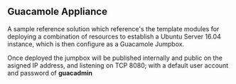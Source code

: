## Guacamole Appliance

A sample reference solution which reference's the template modules for deploying a combination of resources to establish a Ubuntu Server 16.04 instance, which is then configure as a Guacamole Jumpbox.

Once deployed the jumpbox will be published internally and public on the asigned IP address, and listening on TCP 8080; with a default user account and password of **guacadmin**
